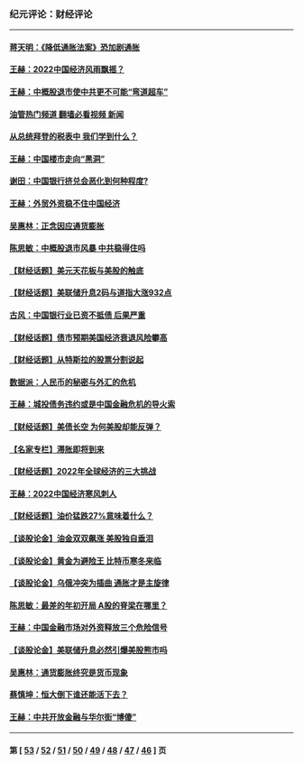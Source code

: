 ### 纪元评论：财经评论
---
#### [蒋天明：《降低通胀法案》恐加剧通胀](../../pages/nsc1026/n13806996.md?09270330) 
#### [王赫：2022中国经济风雨飘摇？](../../pages/nsc1026/n13803207.md?09270330) 
#### [王赫：中概股退市使中共更不可能“弯道超车”](../../pages/nsc1026/n13802858.md?09270330) 
#### [油管热门频道 翻墙必看视频 新闻](ok?09270330)
#### [从总统拜登的税表中 我们学到什么？](../../pages/nsc1026/n13773081.md?09270330) 
#### [王赫：中国楼市走向“黑洞”](../../pages/nsc1026/n13770647.md?09270330) 
#### [谢田：中国银行挤兑会恶化到何种程度?](../../pages/nsc1026/n13766965.md?09270330) 
#### [王赫：外贸外资稳不住中国经济](../../pages/nsc1026/n13753933.md?09270330) 
#### [吴惠林：正念因应通货膨胀](../../pages/nsc1026/n13750350.md?09270330) 
#### [陈思敏：中概股退市风暴 中共稳得住吗](../../pages/nsc1026/n13738978.md?09270330) 
#### [【财经话题】美元天花板与美股的触底](../../pages/nsc1026/n13736495.md?09270330) 
#### [【财经话题】美联储升息2码与道指大涨932点](../../pages/nsc1026/n13727377.md?09270330) 
#### [古风：中国银行业已资不抵债 后果严重](../../pages/nsc1026/n13726111.md?09270330) 
#### [【财经话题】债市预期美国经济衰退风险攀高](../../pages/nsc1026/n13698043.md?09270330) 
#### [【财经话题】从特斯拉的股票分割说起](../../pages/nsc1026/n13679733.md?09270330) 
#### [数据派：人民币的秘密与外汇的危机](../../pages/nsc1026/n13667092.md?09270330) 
#### [王赫：城投债务违约或是中国金融危机的导火索](../../pages/nsc1026/n13665322.md?09270330) 
#### [【财经话题】美债长空 为何美股却能反弹？](../../pages/nsc1026/n13665895.md?09270330) 
#### [【名家专栏】滞胀即将到来](../../pages/nsc1026/n13658171.md?09270330) 
#### [【财经话题】2022年全球经济的三大挑战](../../pages/nsc1026/n13654423.md?09270330) 
#### [王赫：2022中国经济寒风刺人](../../pages/nsc1026/n13651403.md?09270330) 
#### [【财经话题】油价猛跌27%意味着什么？](../../pages/nsc1026/n13648767.md?09270330) 
#### [【谈股论金】油金双双飙涨 美股独自垂泪](../../pages/nsc1026/n13631742.md?09270330) 
#### [【谈股论金】黄金为避险王 比特币寒冬来临](../../pages/nsc1026/n13600406.md?09270330) 
#### [【谈股论金】乌俄冲突为插曲 通胀才是主旋律](../../pages/nsc1026/n13576797.md?09270330) 
#### [陈思敏：最差的年初开局 A股的脊梁在哪里？](../../pages/nsc1026/n13558359.md?09270330) 
#### [王赫：中国金融市场对外资释放三个危险信号](../../pages/nsc1026/n13546389.md?09270330) 
#### [【谈股论金】美联储升息必然引爆美股熊市吗](../../pages/nsc1026/n13519194.md?09270330) 
#### [吴惠林：通货膨胀终究是货币现象](../../pages/nsc1026/n13512979.md?09270330) 
#### [蔡慎坤：恒大倒下谁还能活下去？](../../pages/nsc1026/n13501831.md?09270330) 
#### [王赫：中共开放金融与华尔街“博傻”](../../pages/nsc1026/n13501138.md?09270330) 

---
#### 第 [ [53](./53.md?09270330) / [52](./52.md?09270330) / [51](./51.md?09270330) / [50](./50.md?09270330) / [49](./49.md?09270330) / [48](./48.md?09270330) / [47](./47.md?09270330) / [46](./46.md?09270330) ] 页
